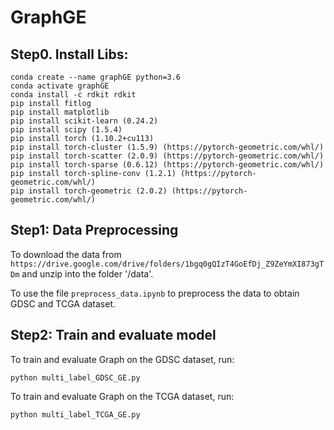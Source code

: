 # GraphGE

## Step0. Install Libs:
```
conda create --name graphGE python=3.6
conda activate graphGE
conda install -c rdkit rdkit
pip install fitlog
pip install matplotlib
pip install scikit-learn (0.24.2)
pip install scipy (1.5.4)
pip install torch (1.10.2+cu113)
pip install torch-cluster (1.5.9) (https://pytorch-geometric.com/whl/)  
pip install torch-scatter (2.0.9) (https://pytorch-geometric.com/whl/)  
pip install torch-sparse (0.6.12) (https://pytorch-geometric.com/whl/)  
pip install torch-spline-conv (1.2.1) (https://pytorch-geometric.com/whl/)  
pip install torch-geometric (2.0.2) (https://pytorch-geometric.com/whl/)  
```
## Step1: Data Preprocessing
To download the data from `https://drive.google.com/drive/folders/1bgq0gQIzT4GoEfDj_Z9ZeYmXI873gTDm` and unzip into the folder '/data'.

To use the file `preprocess_data.ipynb` to preprocess the data to obtain GDSC and TCGA dataset.


## Step2: Train and evaluate model
To train and evaluate Graph on the GDSC dataset, run:
```
python multi_label_GDSC_GE.py
```
To train and evaluate Graph on the TCGA dataset, run:
```
python multi_label_TCGA_GE.py
```